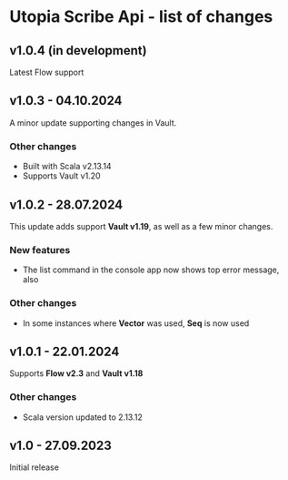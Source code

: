 # Utopia Scribe Api - list of changes

## v1.0.4 (in development)
Latest Flow support

## v1.0.3 - 04.10.2024
A minor update supporting changes in Vault.
### Other changes
- Built with Scala v2.13.14
- Supports Vault v1.20

## v1.0.2 - 28.07.2024
This update adds support **Vault v1.19**, as well as a few minor changes.
### New features
- The list command in the console app now shows top error message, also
### Other changes
- In some instances where **Vector** was used, **Seq** is now used

## v1.0.1 - 22.01.2024
Supports **Flow v2.3** and **Vault v1.18**
### Other changes
- Scala version updated to 2.13.12

## v1.0 - 27.09.2023
Initial release
